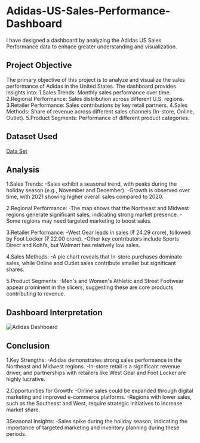 # Adidas-US-Sales-Performance-Dashboard
I have designed a dashboard by analyzing the Adidas US Sales Performance data to enhace greater understanding and visualization.
## Project Objective
The primary objective of this project is to analyze and visualize the sales performance of Adidas in the United States. The dashboard provides insights into:
1.Sales Trends: Monthly sales performance over time.
2.Regional Performance: Sales distribution across different U.S. regions.
3.Retailer Performance: Sales contributions by key retail partners.
4.Sales Methods: Share of revenue across different sales channels (In-store, Online, Outlet).
5.Product Segments: Performance of different product categories.

## Dataset Used
<a href="https://github.com/Linu-1234/Adidas-US-Sales-Performance-Dashboard/blob/main/Adidas-Dashboard-START.xlsx">Data Set</a>

## Analysis
1.Sales Trends:
-Sales exhibit a seasonal trend, with peaks during the holiday season (e.g., November and December).
-Growth is observed over time, with 2021 showing higher overall sales compared to 2020.

2.Regional Performance:
-The map shows that the Northeast and Midwest regions generate significant sales, indicating strong market presence.
-Some regions may need targeted marketing to boost sales.

3.Retailer Performance:
-West Gear leads in sales (₹ 24.29 crore), followed by Foot Locker (₹ 22.00 crore).
-Other key contributors include Sports Direct and Kohl’s, but Walmart has relatively low sales.

4.Sales Methods:
-A pie chart reveals that In-store purchases dominate sales, while Online and Outlet sales contribute smaller but significant shares.

5.Product Segments:
-Men's and Women's Athletic and Street Footwear appear prominent in the slicers, suggesting these are core products contributing to revenue.

## Dashboard Interpretation
![Adidas Dashboard](https://github.com/user-attachments/assets/ab11db54-a7ea-4027-8859-f6ae59fc8527)

## Conclusion
1.Key Strengths:
-Adidas demonstrates strong sales performance in the Northeast and Midwest regions.
-In-store retail is a significant revenue driver, and partnerships with retailers like West Gear and Foot Locker are highly lucrative.

2.Opportunities for Growth:
-Online sales could be expanded through digital marketing and improved e-commerce platforms.
-Regions with lower sales, such as the Southeast and West, require strategic initiatives to increase market share.

3Seasonal Insights:
-Sales spike during the holiday season, indicating the importance of targeted marketing and inventory planning during these periods.

